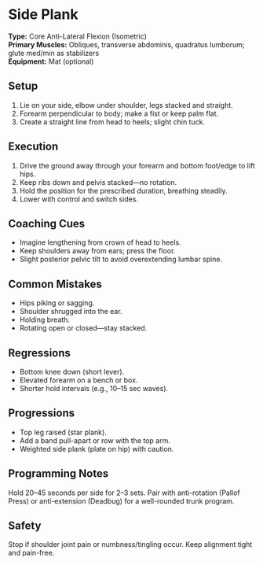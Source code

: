 # Side Plank

**Type:** Core Anti-Lateral Flexion (Isometric)  
**Primary Muscles:** Obliques, transverse abdominis, quadratus lumborum; glute med/min as stabilizers  
**Equipment:** Mat (optional)

## Setup
1. Lie on your side, elbow under shoulder, legs stacked and straight.  
2. Forearm perpendicular to body; make a fist or keep palm flat.  
3. Create a straight line from head to heels; slight chin tuck.

## Execution
1. Drive the ground away through your forearm and bottom foot/edge to lift hips.  
2. Keep ribs down and pelvis stacked—no rotation.  
3. Hold the position for the prescribed duration, breathing steadily.  
4. Lower with control and switch sides.

## Coaching Cues
- Imagine lengthening from crown of head to heels.  
- Keep shoulders away from ears; press the floor.  
- Slight posterior pelvic tilt to avoid overextending lumbar spine.

## Common Mistakes
- Hips piking or sagging.  
- Shoulder shrugged into the ear.  
- Holding breath.  
- Rotating open or closed—stay stacked.

## Regressions
- Bottom knee down (short lever).  
- Elevated forearm on a bench or box.  
- Shorter hold intervals (e.g., 10–15 sec waves).

## Progressions
- Top leg raised (star plank).  
- Add a band pull-apart or row with the top arm.  
- Weighted side plank (plate on hip) with caution.

## Programming Notes
Hold 20–45 seconds per side for 2–3 sets. Pair with anti-rotation (Pallof Press) or anti-extension (Deadbug) for a well-rounded trunk program.

## Safety
Stop if shoulder joint pain or numbness/tingling occur. Keep alignment tight and pain-free.
